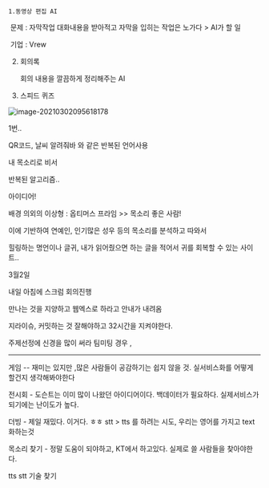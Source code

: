 	1.동영상 편집 AI

​		문제 :  자막작업 대화내용을 받아적고  자막을 입히는 작업은 노가다 > AI가 할 일

​		기업 : Vrew

2. 회의록

   회의 내용을 깔끔하게 정리해주는 AI

3. 스피드 퀴즈

![image-20210302095618178](C:\Users\multicampus\AppData\Roaming\Typora\typora-user-images\image-20210302095618178.png)

1번..

QR코드, 날씨 알려줘바 와 같은 반복된 언어사용

내 목소리로 비서

반복된 알고리즘..

아이디어!

배경 의외의 이상형 : 옵티머스 프라임 >> 목소리 좋은 사람!

이에 기반하여 연예인, 인기많은 성우 등의 목소리를 분석하고 따와서

힐링하는 명언이나 글귀, 내가 읽어줬으면 하는 글을 적어서 귀를 회복할 수 있는 사이트..

3월2일 

내일 아침에 스크럼 회의진행

만나는 것을 지양하고 웹엑스로 하라고 안내가 내려옴

지라이슈, 커밋하는 것 잘해야하고 32시간을 지켜야한다.

주제선정에 신경을 많이 써라 팀미팅 경우 ,

---

게임 -- 재미는 있지만 ,많은 사람들이 공감하기는 쉽지 않을 것. 실서비스화를 어떻게 할건지 생각해봐야한다

전시회 - 도슨트는 이미 많이 나왔던 아이디어이다. 백데이터가 필요하다. 실제서비스가 되기에는 난이도가 높다. 

더빙 - 제일 재밌다. 이거다. ㅎㅎ stt > tts 를 하려는 시도, 우리는 영어를 가지고 text 화하는것

목소리 찾기 - 정말 도움이 되야하고, KT에서 하고있다. 실제로 쓸 사람들을 찾아야한다.

tts stt 기술 찾기

